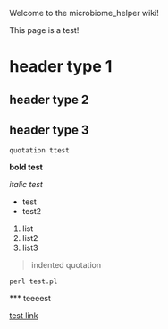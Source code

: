 Welcome to the microbiome_helper wiki!

This page is a test!

# header type 1

## header type 2 

## header type 3

`quotation ttest`

**bold test**

_italic test_

* test
* test2

1. list
2. list2
3. list3

> indented quotation

    perl test.pl

*** teeeest

[test link](https://github.com/mlangill/microbiome_helper/wiki/Home/_edit#header-type-1)
